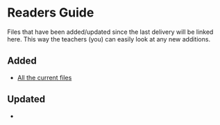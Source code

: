 # Readers Guide
Files that have been added/updated since the last delivery will be linked here. This way the teachers (you) can easily look at any new additions.

## Added
- [All the current files]()

## Updated
- []()
